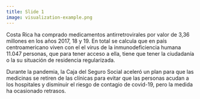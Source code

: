 ```yaml
---
title: Slide 1
image: visualization-example.png
---
```


Costa Rica ha comprado medicamentos antirretrovirales por valor de 3,36 millones en los años 2017, 18 y 19. En total se calcula que en país centroamericano viven con el el virus de la inmunodeficiencia humana 11.047 personas, que para tener acceso a ella, tiene que tener la ciudadanía o la su situación de residencia regularizada. 

Durante la pandemia, la Caja del Seguro Social aceleró un plan para que las medicinas se retiren de las clínicas para evitar que las personas acudan a los hospitales y disminuir el riesgo de contagio de covid-19, pero la medida ha ocasionado retrasos.
